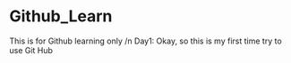 # Github_Learn
This is for Github learning only /n
Day1: Okay, so this is my first time try to use Git Hub
